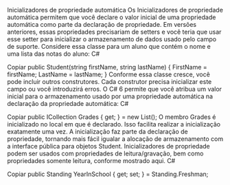 ﻿Inicializadores de propriedade automática
Os Inicializadores de propriedade automática permitem que você declare o valor inicial de uma propriedade automática como parte da declaração de propriedade. Em versões anteriores, essas propriedades precisariam de setters e você teria que usar esse setter para inicializar o armazenamento de dados usado pelo campo de suporte. Considere essa classe para um aluno que contém o nome e uma lista das notas do aluno:
C#

Copiar
public Student(string firstName, string lastName)
{
    FirstName = firstName;
    LastName = lastName;
}
Conforme essa classe cresce, você pode incluir outros construtores. Cada construtor precisa inicializar este campo ou você introduzirá erros.
O C# 6 permite que você atribua um valor inicial para o armazenamento usado por uma propriedade automática na declaração da propriedade automática:
C#

Copiar
public ICollection<double> Grades { get; } = new List<double>();
O membro Grades é inicializado no local em que é declarado. Isso facilita realizar a inicialização exatamente uma vez. A inicialização faz parte da declaração de propriedade, tornando mais fácil igualar a alocação de armazenamento com a interface pública para objetos Student.
Inicializadores de propriedade podem ser usados com propriedades de leitura/gravação, bem como propriedades somente leitura, conforme mostrado aqui.
C#

Copiar
public Standing YearInSchool { get; set; } = Standing.Freshman;

